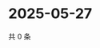 # 2025-05-27

共 0 条

<!-- BEGIN ZHIHUQUESTIONS -->
<!-- 最后更新时间 Tue May 27 2025 08:54:18 GMT+0800 (China Standard Time) -->

<!-- END ZHIHUQUESTIONS -->
